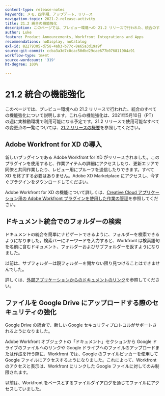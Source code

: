 ```yaml
---
content-type: release-notes
keywords: メモ、四半期、アップデート、リリース
navigation-topic: 2021-2-release-activity
title: 21.2 統合の機能強化
description: このページでは、プレビュー環境への 21.2 リリースで行われた、統合のすべての機能強化について説明します。これらの機能強化は、2021年5月10日（PT）の週に実稼動環境で利用可能になる予定です。21.2 リリースで使用できるすべての変更点のリストについては、21.2 リリースの概要を参照してください。
author: Luke
feature: Product Announcements, Workfront Integrations and Apps
recommendations: noDisplay, noCatalog
exl-id: 82279305-d758-4ab3-b77c-8e65a3d19a9f
source-git-commit: ccba3a3d7c0cac50dbd29cae677b076811904a91
workflow-type: tm+mt
source-wordcount: '319'
ht-degree: 100%

---
```


# 21.2 統合の機能強化

このページでは、プレビュー環境への 21.2 リリースで行われた、統合のすべての機能強化について説明します。これらの機能強化は、2021年5月10日（PT）の週に実稼動環境で利用可能になる予定です。21.2 リリースで使用可能なすべての変更点の一覧については、[21.2 リリースの概要](../../../product-announcements/product-releases/21.2-release-activity/21-2-release-overview.md)を参照してください。

## Adobe Workfront for XD の導入

新しいプラグインである Adobe Workfront for XD がリリースされました。このプラグインを使用すると、作業アイテムの詳細にアクセスしたり、更新エリアで同僚と共同作業したり、レビュー用にプルーフを送信したりできます。すべて XD を終了する必要はありません。Adobe XD Marketplace にアクセスし、今すぐプラグインをダウンロードしてください。

Adobe Workfront for XD の機能について詳しくは、[Creative Cloud アプリケーション用の Adobe Workfront プラグインを使用した作業の管理](/help/quicksilver/workfront-integrations-and-apps/adobe-workfront-for-creative-cloud/wf-cc-manage-work-toc.md)を参照してください。


## ドキュメント統合でのフォルダーの検索

ドキュメントの統合を簡単にナビゲートできるように、フォルダーを検索できるようになりました。検索バーにキーワードを入力すると、Workfront は検索語句を名前に含むドキュメント、フォルダーおよびサブフォルダーを返すようになりました。

以前は、サブフォルダーは親フォルダーを開かない限り見つけることはできませんでした。

詳しくは、[外部アプリケーションからのドキュメントのリンク](../../../documents/adding-documents-to-workfront/link-documents-from-external-apps.md)を参照してください。

## ファイルを Google Drive にアップロードする際のセキュリティの強化

Google Drive の統合で、新しい Google セキュリティプロトコルがサポートされるようになりました。

Adobe Workfront オブジェクトの「ドキュメント」セクションから Google ドライブのファイルへのリンクや Google ドライブへのファイルのアップロードまたは作成を行う際に、Workfront では、Google のファイルピッカーを使用して Google ファイルにアクセスするようになりました。これによって、Workfront のアクセスと表示は、Workfront にリンクした Google ファイルに対してのみ制限されます。

以前は、Workfront をベースとするファイルダイアログを通じてファイルにアクセスしていました。

